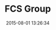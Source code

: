 ---
layout: work
title: 'FCS Group'
categories: work
date: 2015-08-01 13:26:34
type: 'Mobile UI/UX design'
thumbnail: 'images/thumbs/fcs@2x.jpg'
permalink: /work/cleartune
hero: 'http://placekitten.com/1200/1000' 
color: '#477780'
---